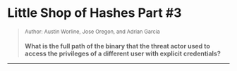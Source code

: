 # Little Shop of Hashes Part #3

> <small>Author: Austin Worline, Jose Oregon, and Adrian Garcia</small><br><br><b>What is the full path of the binary that the threat actor used to access the privileges of a different user with explicit credentials?</b>


-------------------

